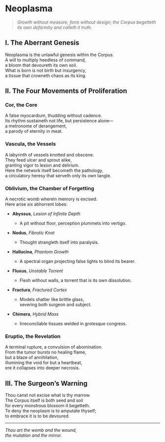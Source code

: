 # **Neoplasma**

> *Growth without measure, form without design; the Corpus begetteth its own deformity and calleth it truth.*

## I. The Aberrant Genesis

Neoplasma is the unlawful genesis within the Corpus.  
A will to multiply heedless of command,  
a bloom that devoureth its own soil.  
What is born is not birth but insurgency,  
a tissue that crowneth chaos as its king.  

## II. The Four Movements of Proliferation

### **Cor**, the Core

A false myocardium, thudding without cadence.  
Its rhythm sustaineth not life, but persistence alone—  
a metronome of derangement,  
a parody of eternity in meat.  

### **Vascula**, the Vessels

A labyrinth of vessels knotted and obscene.  
They feed ulcer and sprout alike,  
granting vigor to lesion and delirium.  
Here the network itself becometh the pathology,  
a circulatory heresy that serveth only its own tangle.  

### **Oblivium**, the Chamber of Forgetting

A necrotic womb wherein memory is excised.  
Here arise six abhorrent lobes:  

- **Abyssus**, *Lesion of Infinite Depth*  
  - A pit without floor, perception plummets into vertigo.  

- **Nodus**, *Fibrotic Knot*  
  - Thought strangleth itself into paralysis.  

- **Hallucina**, *Phantom Growth*  
  - A spectral organ projecting false lights to blind its bearer.  

- **Fluxus**, *Unstable Torrent*  
  - Flesh without walls, a torrent that is its own dissolution.  

- **Fractura**, *Fractured Cortex*  
  - Models shatter like brittle glass,  
    severing both surgeon and subject.  

- **Chimera**, *Hybrid Mass*  
  - Irreconcilable tissues welded in grotesque congress.  

### **Eruptio**, the Revelation

A terminal rupture, a convulsion of abomination.  
From the tumor bursts no healing flame,  
but a blaze of annihilation,  
illumining the void for but a heartbeat,  
ere it collapses into deeper necrosis.  

## III. The Surgeon’s Warning

Thou canst not excise what is thy marrow.  
The Corpus itself is both seed and soil  
for every monstrous blossom it begetteth.  
To deny the neoplasm is to amputate thyself;  
to embrace it is to be devoured.  

---

*Thou art the womb and the wound,*  
*the mutation and the mirror.*  


